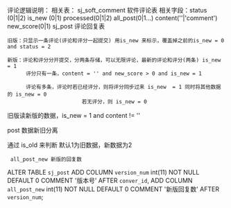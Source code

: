 
评论逻辑说明：
	相关表： sj_soft_comment 软件评论表 
			 相关字段：status (0|1|2) is_new (0|1) processed(0|1|2) all_post(0|1...) content(''|'comment') new_score(0|1) 
			 sj_post 评论回复表

	旧版：只显示一条评论(评论和评分一起提交) 用is_new 来标示，覆盖掉之前的is_new = 0 and status = 2

	新版：评论和评分分开提交，分两条存储，可以无限评论，最新的评论和评分(两条) is_new = 1 
		  评分只有一条，content = '' and new_score > 0 and is_new = 1

		  评论有多条，评论时若已经评分，则将评分同步过来 is_new  = 1 同时将其他数据的 is_new = 0
		  					若无评分，则 is_new = 0 


旧版读新版的数据，is_new = 1 and content != ''



post 数据新旧分离

通过 is_old 来判断 默认1为旧数据，新数据为2

     all_post_new 新版的回复数



ALTER TABLE `sj_post`
ADD COLUMN `version_num`  int(11) NOT NULL DEFAULT 0 COMMENT '版本号' AFTER `conver_id`,
ADD COLUMN `all_post_new`  int(11) NOT NULL DEFAULT 0 COMMENT '新版回复数' AFTER `version_num`;

